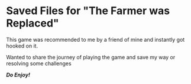 # Saved Files for "The Farmer was Replaced"

This game was recommended to me by a friend of mine and instantly got hooked on it.

Wanted to share the journey of playing the game and save my way or resolving some challenges

***Do Enjoy!***
